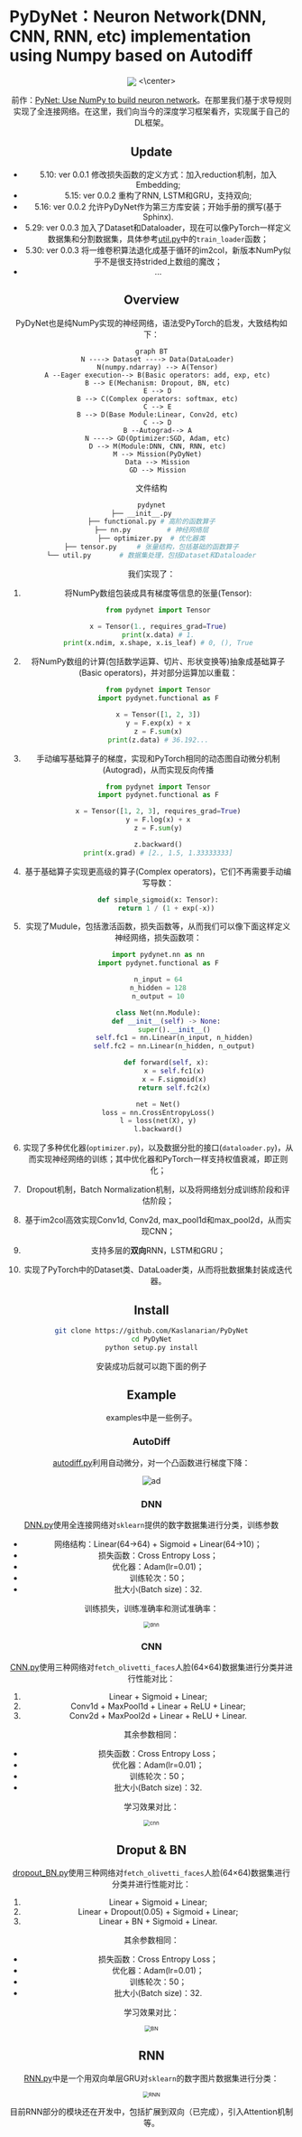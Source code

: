# PyDyNet：Neuron Network(DNN, CNN, RNN, etc) implementation using Numpy based on Autodiff

<center>
<img align="center" src="https://img.shields.io/github/forks/Kaslanarian/PyDyNet">
<\center>
   
前作：[PyNet: Use NumPy to build neuron network](https://github.com/Kaslanarian/PyNet)。在那里我们基于求导规则实现了全连接网络。在这里，我们向当今的深度学习框架看齐，实现属于自己的DL框架。

## Update

- 5.10: ver 0.0.1 修改损失函数的定义方式：加入reduction机制，加入Embedding;
- 5.15: ver 0.0.2 重构了RNN, LSTM和GRU，支持双向;
- 5.16: ver 0.0.2 允许PyDyNet作为第三方库安装；开始手册的撰写(基于Sphinx).
- 5.29: ver 0.0.3 加入了Dataset和Dataloader，现在可以像PyTorch一样定义数据集和分割数据集，具体参考[util.py](/pydynet/util.py)中的`train_loader`函数；
- 5.30: ver 0.0.3 将一维卷积算法退化成基于循环的im2col，新版本NumPy似乎不是很支持strided上数组的魔改；
- ...

## Overview

PyDyNet也是纯NumPy实现的神经网络，语法受PyTorch的启发，大致结构如下：

```mermaid
graph BT
   N ----> Dataset ----> Data(DataLoader)
   N(numpy.ndarray) --> A(Tensor)
   A --Eager execution--> B(Basic operators: add, exp, etc)
   B --> E(Mechanism: Dropout, BN, etc)
   E --> D
   B --> C(Complex operators: softmax, etc)
   C --> E
   B --> D(Base Module:Linear, Conv2d, etc)
   C --> D
   B --Autograd--> A
   N ----> GD(Optimizer:SGD, Adam, etc)
   D --> M(Module:DNN, CNN, RNN, etc)
   M --> Mission(PyDyNet)
   Data --> Mission
   GD --> Mission
```

文件结构

```bash
pydynet
├── __init__.py     
├── functional.py # 高阶的函数算子
├── nn.py         # 神经网络层
├── optimizer.py  # 优化器类
├── tensor.py     # 张量结构，包括基础的函数算子
└── util.py       # 数据集处理，包括Dataset和Dataloader
```

我们实现了：

1. 将NumPy数组包装成具有梯度等信息的张量(Tensor):

   ```python
   from pydynet import Tensor

   x = Tensor(1., requires_grad=True)
   print(x.data) # 1.
   print(x.ndim, x.shape, x.is_leaf) # 0, (), True
   ```

2. 将NumPy数组的计算(包括数学运算、切片、形状变换等)抽象成基础算子(Basic operators)，并对部分运算加以重载：

   ```python
   from pydynet import Tensor
   import pydynet.functional as F

   x = Tensor([1, 2, 3])
   y = F.exp(x) + x
   z = F.sum(x)
   print(z.data) # 36.192...
   ```

3. 手动编写基础算子的梯度，实现和PyTorch相同的动态图自动微分机制(Autograd)，从而实现反向传播

   ```python
   from pydynet import Tensor
   import pydynet.functional as F

   x = Tensor([1, 2, 3], requires_grad=True)
   y = F.log(x) + x
   z = F.sum(y)

   z.backward()
   print(x.grad) # [2., 1.5, 1.33333333]
   ```

4. 基于基础算子实现更高级的算子(Complex operators)，它们不再需要手动编写导数：

   ```python
   def simple_sigmoid(x: Tensor):
       return 1 / (1 + exp(-x))
   ```

5. 实现了Mudule，包括激活函数，损失函数等，从而我们可以像下面这样定义神经网络，损失函数项：

   ```python
   import pydynet.nn as nn
   import pydynet.functional as F

   n_input = 64
   n_hidden = 128
   n_output = 10

   class Net(nn.Module):
       def __init__(self) -> None:
           super().__init__()
           self.fc1 = nn.Linear(n_input, n_hidden)
           self.fc2 = nn.Linear(n_hidden, n_output)

       def forward(self, x):
           x = self.fc1(x)
           x = F.sigmoid(x)
           return self.fc2(x)

   net = Net()
   loss = nn.CrossEntropyLoss()
   l = loss(net(X), y)
   l.backward()
   ```

6. 实现了多种优化器(`optimizer.py`)，以及数据分批的接口(`dataloader.py`)，从而实现神经网络的训练；其中优化器和PyTorch一样支持权值衰减，即正则化；
7. Dropout机制，Batch Normalization机制，以及将网络划分成训练阶段和评估阶段；
8. 基于im2col高效实现Conv1d, Conv2d, max_pool1d和max_pool2d，从而实现CNN；
9. 支持多层的**双向**RNN，LSTM和GRU；
10. 实现了PyTorch中的Dataset类、DataLoader类，从而将批数据集封装成迭代器。

## Install

```bash
git clone https://github.com/Kaslanarian/PyDyNet
cd PyDyNet
python setup.py install
```

安装成功后就可以跑下面的例子

## Example

examples中是一些例子。

### AutoDiff

[autodiff.py](examples/autodiff.py)利用自动微分，对一个凸函数进行梯度下降：

![ad](src/autodiff.png)

### DNN

[DNN.py](examples/DNN.py)使用全连接网络对`sklearn`提供的数字数据集进行分类，训练参数

- 网络结构：Linear(64->64) + Sigmoid + Linear(64->10)；
- 损失函数：Cross Entropy Loss；
- 优化器：Adam(lr=0.01)；
- 训练轮次：50；
- 批大小(Batch size)：32.

训练损失，训练准确率和测试准确率：

<img src="src/DNN.png" alt="dnn" style="zoom:67%;" />

### CNN

[CNN.py](example/CNN.py)使用三种网络对`fetch_olivetti_faces`人脸(64×64)数据集进行分类并进行性能对比：

1. Linear + Sigmoid + Linear;
2. Conv1d + MaxPool1d + Linear + ReLU + Linear;
3. Conv2d + MaxPool2d + Linear + ReLU + Linear.

其余参数相同：

- 损失函数：Cross Entropy Loss；
- 优化器：Adam(lr=0.01)；
- 训练轮次：50；
- 批大小(Batch size)：32.

学习效果对比：

<img src="src/CNN.png" alt="cnn" style="zoom:67%;" />

## Droput & BN

[dropout_BN.py](example/dropout_BN.py)使用三种网络对`fetch_olivetti_faces`人脸(64×64)数据集进行分类并进行性能对比：

1. Linear + Sigmoid + Linear;
2. Linear + Dropout(0.05) + Sigmoid + Linear;
3. Linear + BN + Sigmoid + Linear.

其余参数相同：

- 损失函数：Cross Entropy Loss；
- 优化器：Adam(lr=0.01)；
- 训练轮次：50；
- 批大小(Batch size)：32.

学习效果对比：

<img src="src/dropout_BN.png" alt="BN" style="zoom:67%;" />

## RNN

[RNN.py](examples/RNN.py)中是一个用双向单层GRU对`sklearn`的数字图片数据集进行分类：

<img src="src/RNN.png" alt="RNN" style="zoom:67%;" />

目前RNN部分的模块还在开发中，包括扩展到双向（已完成），引入Attention机制等。
